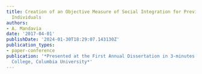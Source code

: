 ```yaml
---
title: Creation of an Objective Measure of Social Integration for Previously Homeless
  Individuals
authors:
- A. Mandavia
date: '2017-04-01'
publishDate: '2024-01-30T18:29:07.143130Z'
publication_types:
- paper-conference
publication: '*Presented at the First Annual Dissertation in 3-minutes (Di3) at Teachers
  College, Columbia University*'
---
```

